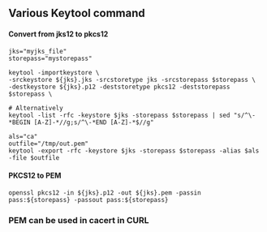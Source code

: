 ## Various Keytool command
#### Convert from jks12 to pkcs12
```
jks="myjks_file"
storepass="mystorepass"

keytool -importkeystore \
-srckeystore ${jks}.jks -srcstoretype jks -srcstorepass $storepass \
-destkeystore ${jks}.p12 -deststoretype pkcs12 -deststorepass $storepass \

```

```
# Alternatively
keytool -list -rfc -keystore $jks -storepass $storepass | sed "s/^\-*BEGIN [A-Z]-*//g;s/^\-*END [A-Z]-*$//g"

als="ca"
outfile="/tmp/out.pem"
keytool -export -rfc -keystore $jks -storepass $storepass -alias $als -file $outfile
```


#### PKCS12 to PEM
```
openssl pkcs12 -in ${jks}.p12 -out ${jks}.pem -passin pass:${storepass} -passout pass:${storepass}
```

### PEM can be used in cacert in CURL

